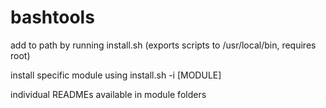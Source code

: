 # bashtools

add to path by running install.sh (exports scripts to /usr/local/bin, requires root)

install specific module using install.sh -i [MODULE]

individual READMEs available in module folders

